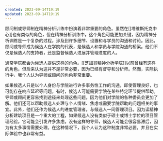 ```yaml
---
created: 2023-09-14T19:19
updated: 2023-09-14T19:19
---
```

顾问制或导师制在精神分析训练中扮演着非常重要的角色。虽然在[[塔维斯托克中心]]也有类似的角色，但在精神分析训练中，这个角色可能更加关键，因为精神分析训练是一个复杂的过程，涉及到许多细节、设置和与学员的沟通和讨论。因此，顾问或导师成为候选人在学院的代表，是候选人和学员与学院沟通的桥梁。他们不仅是候选人的支持者，还是监督候选人进展并管理进度的人。

通常学院都会为候选人提供这样的角色。[[芝加哥精神分析学院]]以前曾经有这样的角色，但后来认为这并不是非常必要，因为已经有督导和分析师。然而，实际执行中，我个人认为导师或顾问的角色非常重要。

如果候选人只是以个人身份与学院进行许多事务性工作的沟通，即使管理良好，也可能存在响应延迟等问题。有时，候选人可能需要学院在某些特定环节提供帮助。导师或顾问更容易找到途径来处理这些问题，因为他们对学院的各种委员会更加了解。他们还可以帮助候选人处理与个人情绪、焦虑或需要学院帮助的问题相关的事宜。此外，他们还作为候选人的进度管理者，与候选人一同管理项目。因为读精神分析建筑项目是一个重大的工程，如果候选人没有类似于硕士或博士学位的项目管理经验，它可能会引发许多焦虑。没有这样的导师，候选人可能会很容易滞后，因为有太多事情需要处理。在这种情况下，我个人认为这种制度非常必要，并且在实际体验中也非常有益。